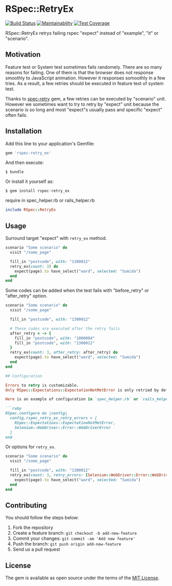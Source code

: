 # RSpec::RetryEx
[![Build Status](https://travis-ci.org/yuyasat/rspec-retry_ex.svg?branch=master)](https://travis-ci.org/yuyasat/rspec-retry_ex)
[![Maintainability](https://api.codeclimate.com/v1/badges/e5524b7a5cd965dd362e/maintainability)](https://codeclimate.com/github/yuyasat/rspec-retry_ex/maintainability)
[![Test Coverage](https://api.codeclimate.com/v1/badges/e5524b7a5cd965dd362e/test_coverage)](https://codeclimate.com/github/yuyasat/rspec-retry_ex/test_coverage)

RSpec::RetryEx retrys failing rspec "expect" instead of "example", "it" or "scenario".

## Motivation
Feature test or System test sometimes fails randomely. There are so many reasons for failing. One of them is that the browser does not response smoothly to JavaScript animation. However it responses somoothly in a few tries. As a result, a few retries should be executed in feature test of system test.

Thanks to [spec-retry](https://github.com/NoRedInk/rspec-retry) gem, a few retries can be executed by "scenario" unit. However we sometimes want to try to retry by "expect" unit because the scenario is so long and most "expect"s usually pass and specific "expect" often fails.

## Installation

Add this line to your application's Gemfile:

```ruby
gem 'rspec-retry_ex'
```

And then execute:

    $ bundle

Or install it yourself as:

    $ gem install rspec-retry_ex

require in spec_helper.rb or rails_helper.rb

```ruby
include RSpec::RetryEx
```

## Usage

Surround target "expect" with `retry_ex` method.

```ruby
scenario "Some scenario" do
  visit "/some_page"

  fill_in "postcode", with: "1300012"
  retry_ex(count: 3) do
    expect(page).to have_select("ward", selected: "Sumida")
  end
end
```

Some codes can be added when the test fails with "before_retry" or "after_retry" option.

```ruby
scenario "Some scenario" do
  visit "/some_page"

  fill_in "postcode", with: "1300012"

  # These codes are executed after the retry fails
  after_retry = -> {
    fill_in "postcode", with: "1000004"
    fill_in "postcode", with: "1300012"
  }
  retry_ex(count: 3, after_retry: after_retry) do
    expect(page).to have_select("ward", selected: "Sumida")
  end
end

## Configuration

Errors to retry is customizable.
Only RSpec::Expectations::ExpectationNotMetError is only retried by default.

Here is an example of configuration in `spec_helper.rb` or `rails_helper.rb`.

```ruby
RSpec.configure do |config|
  config.rspec_retry_ex_retry_errors = [
    RSpec::Expectations::ExpectationNotMetError,
    Selenium::WebDriver::Error::WebDriverError
  ]
end
```

Or options for `retry_ex`.

```ruby
scenario "Some scenario" do
  visit "/some_page"

  fill_in "postcode", with: "1300012"
  retry_ex(count: 3, retry_errors: [Selenium::WebDriver::Error::WebDriverError]) do
    expect(page).to have_select("ward", selected: "Sumida")
  end
end

```

## Contributing
You should follow the steps below:

1. Fork the repository
2. Create a feature branch: `git checkout -b add-new-feature`
3. Commit your changes: `git commit -am 'Add new feature'`
4. Push the branch: `git push origin add-new-feature`
4. Send us a pull request

## License

The gem is available as open source under the terms of the [MIT License](https://opensource.org/licenses/MIT).
